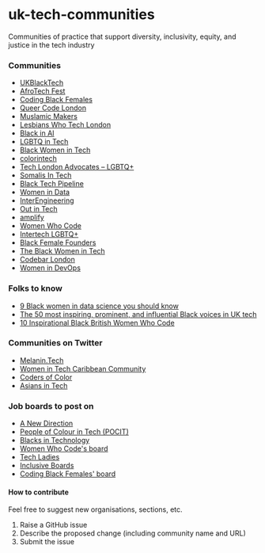 # uk-tech-communities
Communities of practice that support diversity, inclusivity, equity, and justice in the tech industry

### Communities
- [UKBlackTech](https://ukblacktech.com/)
- [AfroTech Fest](https://www.afrotechfest.co.uk/)
- [Coding Black Females](https://codingblackfemales.com/)
- [Queer Code London](https://www.meetup.com/Queer-Code-London/) 
- [Muslamic Makers](https://muslamicmakers.com)
- [Lesbians Who Tech London](https://lesbianswhotech.org/events/city/london/)
- [Black in AI](https://blackinai.github.io/#/)
- [LGBTQ in Tech](https://www.meetup.com/LGBTQTECH/)
- [Black Women in Tech](https://www.techlondonadvocates.org.uk/working-groups/black-women-in-tech/)
- [colorintech](https://www.colorintech.org)
- [Tech London Advocates – LGBTQ+](https://www.techlondonadvocates.org.uk/working-groups/lgbtq/)
- [Somalis In Tech](https://somalisintech.com)
- [Black Tech Pipeline](https://blacktechpipeline.com)
- [Women in Data](https://womenindata.co.uk)
- [InterEngineering](https://interengineeringlgbt.com)
- [Out in Tech](https://outintech.com)
- [amplify](https://www.amplifytech.uk)
- [Women Who Code](https://www.womenwhocode.com)
- [Intertech LGBTQ+](https://intertechlgbt.interests.me)
- [Black Female Founders](https://www.blackfemalefounders.org)
- [The Black Women in Tech](https://theblackwomenintech.com/about/)
- [Codebar London](https://codebar.io/london)
- [Women in DevOps](https://www.womenindevops.com)

### Folks to know
- [9 Black women in data science you should know](https://builtin.com/data-science/black-women-data-science)
- [The 50 most inspiring, prominent, and influential Black voices in UK tech](https://technation.io/news/50-inspiring-black-voices-uk-tech-scene/)
- [10 Inspirational Black British Women Who Code](https://peopleofcolorintech.com/articles/10-inspirational-black-british-women-who-code/)

### Communities on Twitter
- [Melanin.Tech](https://twitter.com/MelaninTech)
- [Women in Tech Caribbean Community](https://twitter.com/WomenCaribbean)
- [Coders of Color](https://twitter.com/CodersofColor_)
- [Asians in Tech](https://twitter.com/asiansintech)

### Job boards to post on
- [A New Direction](https://anewdirection.org.uk/what-we-do/employability-programme)
- [People of Colour in Tech (POCIT)](https://www.pocitjobs.com)
- [Blacks in Technology](https://www.blacksintechnology.net/jobs-board/)
- [Women Who Code's board ](https://www.womenwhocode.com/jobs)
- [Tech Ladies](https://www.hiretechladies.com/partners/)
- [Inclusive Boards](https://www.inclusiveboards.co.uk)
- [Coding Black Females' board](https://jobs.codingblackfemales.com)

#### How to contribute

Feel free to suggest new organisations, sections, etc.

1. Raise a GitHub issue
2. Describe the proposed change (including community name and URL)
3. Submit the issue
